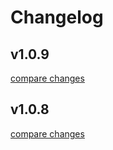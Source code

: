 # Changelog


## v1.0.9

[compare changes](https://github.com/timb-103/nuxt-mongodb/compare/v1.0.8...v1.0.9)

## v1.0.8

[compare changes](https://github.com/timb-103/nuxt-mongodb/compare/v1.0.4...v1.0.8)

